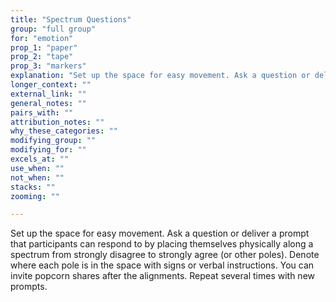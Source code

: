 ```yaml
---
title: "Spectrum Questions"
group: "full group"
for: "emotion"
prop_1: "paper"
prop_2: "tape"
prop_3: "markers"
explanation: "Set up the space for easy movement. Ask a question or deliver a prompt that participants can respond to by placing themselves physically along a spectrum from strongly disagree to strongly agree (or other poles). Denote where each pole is in the space with signs or verbal instructions. You can invite popcorn shares after the alignments. Repeat several times with new prompts."
longer_context: ""
external_link: ""
general_notes: ""
pairs_with: ""
attribution_notes: ""
why_these_categories: ""
modifying_group: ""
modifying_for: ""
excels_at: ""
use_when: ""
not_when: ""
stacks: ""
zooming: ""

---
```


Set up the space for easy movement. Ask a question or deliver a prompt that participants can respond to by placing themselves physically along a spectrum from strongly disagree to strongly agree (or other poles). Denote where each pole is in the space with signs or verbal instructions. You can invite popcorn shares after the alignments. Repeat several times with new prompts.

